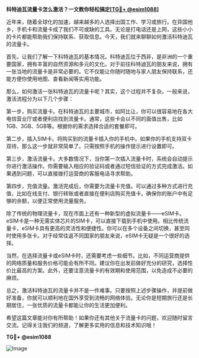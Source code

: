 **科特迪瓦流量卡怎么激活？一文教你轻松搞定[[TG💪+ @esim1088](https://t.me/s/esim1088)]**

近年来，随着全球化的加速，越来越多的人选择出国工作、学习或旅行。在异国他乡，手机卡和流量卡成了我们不可或缺的工具。无论是打电话还是上网，这些小小的卡片都能帮助我们保持联系、获取信息。今天，我们就来聊聊如何激活科特迪瓦的流量卡。

首先，让我们了解一下科特迪瓦的基本情况。科特迪瓦位于西非，是非洲的一个重要国家，拥有丰富的自然资源和多元的文化。对于前往科特迪瓦的朋友来说，拥有一张当地的流量卡是非常必要的。它不仅能让你随时随地与家人朋友保持联系，还能方便你使用地图、查看新闻等实用功能。

那么，如何激活一张科特迪瓦的流量卡呢？其实，这个过程并不复杂。一般来说，激活流程分为以下几个步骤：

第一步，购买流量卡。在科特迪瓦的主要城市，如阿比让，你可以很容易地在各大电信营业厅或者便利店找到流量卡。通常，这些卡会以不同的面值出售，比如1GB、3GB、5GB等。根据你的需求选择合适的套餐即可。

第二步，插入SIM卡。将购买到的流量卡插入你的手机中。如果你的手机支持双卡双待，那么这一步就非常简单了。只需按照手机的操作提示进行设置即可。

第三步，激活流量卡。大多数情况下，当你第一次插入流量卡时，系统会自动提示你进行激活操作。你需要输入相应的验证码或者通过短信验证的方式完成激活。如果遇到问题，可以直接拨打运营商的客服电话寻求帮助。

第四步，充值流量。激活完成后，你需要为流量卡充值。可以通过多种方式进行充值，比如在线支付、银行转账或者直接在便利店购买充值卡。确保你的账户中有足够的余额，以便正常使用流量服务。

除了传统的物理流量卡，现在市面上还有一种新型的虚拟流量卡——eSIM卡。eSIM卡是一种无需实体芯片的SIM卡，可以直接下载到手机中使用。相比传统流量卡，eSIM卡具有更高的灵活性和便捷性。你可以在多个设备之间切换，甚至同时使用多张卡。对于经常往返不同国家的朋友来说，eSIM卡无疑是一个很好的选择。

当然，在选择流量卡或eSIM卡时，还需要考虑一些细节。比如，不同运营商提供的网络质量和服务价格可能会有所不同。建议你在出发前做好充分的研究，选择性价比最高的方案。此外，还要注意流量卡的有效期和使用范围，以免造成不必要的麻烦。

总之，激活科特迪瓦的流量卡并不是一件难事。只要按照上述步骤操作，并提前做好准备，你就可以顺利地在国外享受到流畅的网络体验。无论你是短期旅行还是长期居住，一张优质的流量卡都能让你的生活更加便利。

希望这篇文章能对你有所帮助！如果你还有其他关于流量卡的问题，欢迎随时留言交流。记得关注我们的频道，了解更多实用的信息和技术知识哦！

**TG💪+ @esim1088**

![Image](https://i.postimg.cc/4NQfJmqS/Snipaste-2025-05-13-00-14-12.png)